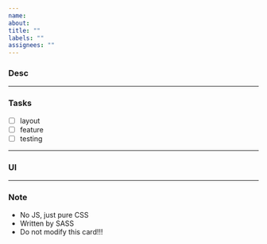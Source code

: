 ```yaml
---
name:
about:
title: ""
labels: ""
assignees: ""
---
```


### Desc

---

### Tasks

- [ ] layout
- [ ] feature
- [ ] testing

---

### UI

---

### Note

- No JS, just pure CSS
- Written by SASS
- Do not modify this card!!!
